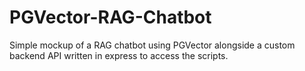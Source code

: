 # PGVector-RAG-Chatbot
Simple mockup of a RAG chatbot using PGVector alongside a custom backend API written in express to access the scripts.
